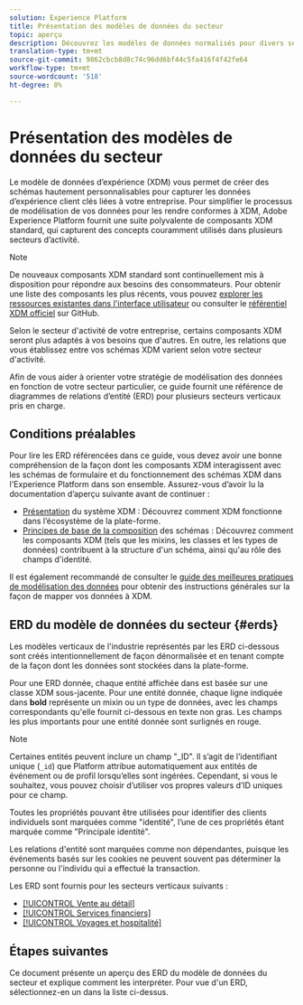 ```yaml
---
solution: Experience Platform
title: Présentation des modèles de données du secteur
topic: aperçu
description: Découvrez les modèles de données normalisés pour divers secteurs verticaux qui peuvent être créés à l’aide de composants standard du modèle de données d’expérience (XDM).
translation-type: tm+mt
source-git-commit: 9862cbcb8d8c74c96dd6bf44c5fa416f4f42fe64
workflow-type: tm+mt
source-wordcount: '518'
ht-degree: 0%

---
```



# Présentation des modèles de données du secteur

Le modèle de données d’expérience (XDM) vous permet de créer des schémas hautement personnalisables pour capturer les données d’expérience client clés liées à votre entreprise. Pour simplifier le processus de modélisation de vos données pour les rendre conformes à XDM, Adobe Experience Platform fournit une suite polyvalente de composants XDM standard, qui capturent des concepts couramment utilisés dans plusieurs secteurs d’activité.

>[!NOTE]
>
>De nouveaux composants XDM standard sont continuellement mis à disposition pour répondre aux besoins des consommateurs. Pour obtenir une liste des composants les plus récents, vous pouvez [explorer les ressources existantes dans l&#39;interface utilisateur](../../ui/explore.md) ou consulter le [référentiel XDM officiel](https://github.com/adobe/xdm/tree/master/components) sur GitHub.

Selon le secteur d&#39;activité de votre entreprise, certains composants XDM seront plus adaptés à vos besoins que d&#39;autres. En outre, les relations que vous établissez entre vos schémas XDM varient selon votre secteur d&#39;activité.

Afin de vous aider à orienter votre stratégie de modélisation des données en fonction de votre secteur particulier, ce guide fournit une référence de diagrammes de relations d’entité (ERD) pour plusieurs secteurs verticaux pris en charge.

## Conditions préalables

Pour lire les ERD référencées dans ce guide, vous devez avoir une bonne compréhension de la façon dont les composants XDM interagissent avec les schémas de formulaire et du fonctionnement des schémas XDM dans l&#39;Experience Platform dans son ensemble. Assurez-vous d’avoir lu la documentation d’aperçu suivante avant de continuer :

* [Présentation](../../home.md) du système XDM : Découvrez comment XDM fonctionne dans l’écosystème de la plate-forme.
* [Principes de base de la composition](../../schema/composition.md) des schémas : Découvrez comment les composants XDM (tels que les mixins, les classes et les types de données) contribuent à la structure d&#39;un schéma, ainsi qu&#39;au rôle des champs d&#39;identité.

Il est également recommandé de consulter le [guide des meilleures pratiques de modélisation des données](../../schema/best-practices.md) pour obtenir des instructions générales sur la façon de mapper vos données à XDM.

## ERD du modèle de données du secteur {#erds}

Les modèles verticaux de l&#39;industrie représentés par les ERD ci-dessous sont créés intentionnellement de façon dénormalisée et en tenant compte de la façon dont les données sont stockées dans la plate-forme.

Pour une ERD donnée, chaque entité affichée dans est basée sur une classe XDM sous-jacente. Pour une entité donnée, chaque ligne indiquée dans **bold** représente un mixin ou un type de données, avec les champs correspondants qu&#39;elle fournit ci-dessous en texte non gras. Les champs les plus importants pour une entité donnée sont surlignés en rouge.

>[!NOTE]
>
>Certaines entités peuvent inclure un champ &quot;_ID&quot;. Il s’agit de l’identifiant unique (`_id`) que Platform attribue automatiquement aux entités de événement ou de profil lorsqu’elles sont ingérées. Cependant, si vous le souhaitez, vous pouvez choisir d’utiliser vos propres valeurs d’ID uniques pour ce champ.

Toutes les propriétés pouvant être utilisées pour identifier des clients individuels sont marquées comme &quot;identité&quot;, l’une de ces propriétés étant marquée comme &quot;Principale identité&quot;.

Les relations d&#39;entité sont marquées comme non dépendantes, puisque les événements basés sur les cookies ne peuvent souvent pas déterminer la personne ou l&#39;individu qui a effectué la transaction.

Les ERD sont fournis pour les secteurs verticaux suivants :

* [[!UICONTROL Vente au détail]](./retail.md)
* [[!UICONTROL Services financiers]](./financial.md)
* [[!UICONTROL Voyages et hospitalité]](./travel-hospitality.md)

## Étapes suivantes

Ce document présente un aperçu des ERD du modèle de données du secteur et explique comment les interpréter. Pour vue d&#39;un ERD, sélectionnez-en un dans la liste ci-dessus.